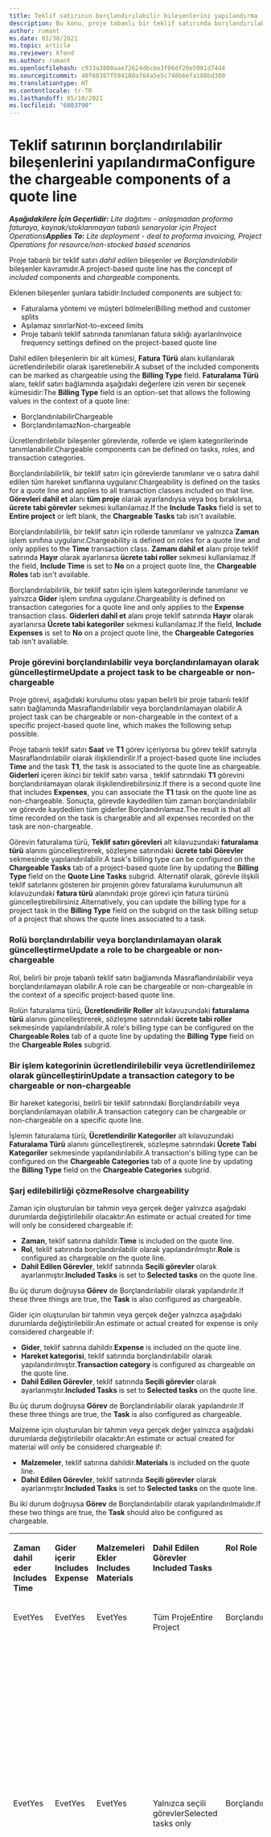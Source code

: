 ```yaml
---
title: Teklif satırının borçlandırılabilir bileşenlerini yapılandırma
description: Bu konu, proje tabanlı bir teklif satırında borçlandırılabilir ve borçlandırılamayan bileşenler ayarlanması hakkında bilgiler sağlar.
author: rumant
ms.date: 03/30/2021
ms.topic: article
ms.reviewer: kfend
ms.author: rumant
ms.openlocfilehash: c933a3800aae72624dbcbe3f06df20e5981d74d4
ms.sourcegitcommit: 40f68387f594180af64a5e5c748b6efa188bd300
ms.translationtype: HT
ms.contentlocale: tr-TR
ms.lasthandoff: 05/10/2021
ms.locfileid: "6003790"
---
```

# <a name="configure-the-chargeable-components-of-a-quote-line"></a><span data-ttu-id="fa357-103">Teklif satırının borçlandırılabilir bileşenlerini yapılandırma</span><span class="sxs-lookup"><span data-stu-id="fa357-103">Configure the chargeable components of a quote line</span></span> 

<span data-ttu-id="fa357-104">_**Aşağıdakilere İçin Geçerlidir:** Lite dağıtımı - anlaşmadan proforma faturaya, kaynak/stoklanmayan tabanlı senaryolar için Project Operations_</span><span class="sxs-lookup"><span data-stu-id="fa357-104">_**Applies To:** Lite deployment - deal to proforma invoicing, Project Operations for resource/non-stocked based scenarios_</span></span>

<span data-ttu-id="fa357-105">Proje tabanlı bir teklif satırı *dahil edilen* bileşenler ve *Borçlandırılabilir* bileşenler kavramıdır.</span><span class="sxs-lookup"><span data-stu-id="fa357-105">A project-based quote line has the concept of *included* components and *chargeable* components.</span></span>

<span data-ttu-id="fa357-106">Eklenen bileşenler şunlara tabidir:</span><span class="sxs-lookup"><span data-stu-id="fa357-106">Included components are subject to:</span></span>

  - <span data-ttu-id="fa357-107">Faturalama yöntemi ve müşteri bölmeleri</span><span class="sxs-lookup"><span data-stu-id="fa357-107">Billing method and customer splits</span></span>
  - <span data-ttu-id="fa357-108">Aşılamaz sınırlar</span><span class="sxs-lookup"><span data-stu-id="fa357-108">Not-to-exceed limits</span></span> 
  - <span data-ttu-id="fa357-109">Proje tabanlı teklif satırında tanımlanan fatura sıklığı ayarları</span><span class="sxs-lookup"><span data-stu-id="fa357-109">Invoice frequency settings defined on the project-based quote line</span></span>

<span data-ttu-id="fa357-110">Dahil edilen bileşenlerin bir alt kümesi, **Fatura Türü** alanı kullanılarak ücretlendirilebilir olarak işaretlenebilir.</span><span class="sxs-lookup"><span data-stu-id="fa357-110">A subset of the included components can be marked as chargeable using the **Billing Type** field.</span></span> <span data-ttu-id="fa357-111">**Faturalama Türü** alanı, teklif satırı bağlamında aşağıdaki değerlere izin veren bir seçenek kümesidir:</span><span class="sxs-lookup"><span data-stu-id="fa357-111">The **Billing Type** field is an option-set that allows the following values in the context of a quote line:</span></span>

  - <span data-ttu-id="fa357-112">Borçlandırılabilir</span><span class="sxs-lookup"><span data-stu-id="fa357-112">Chargeable</span></span>
  - <span data-ttu-id="fa357-113">Borçlandırılamaz</span><span class="sxs-lookup"><span data-stu-id="fa357-113">Non-chargeable</span></span>

<span data-ttu-id="fa357-114">Ücretlendirilebilir bileşenler görevlerde, rollerde ve işlem kategorilerinde tanımlanabilir.</span><span class="sxs-lookup"><span data-stu-id="fa357-114">Chargeable components can be defined on tasks, roles, and transaction categories.</span></span>

<span data-ttu-id="fa357-115">Borçlandırılabilirlik, bir teklif satırı için görevlerde tanımlanır ve o satıra dahil edilen tüm hareket sınıflarına uygulanır.</span><span class="sxs-lookup"><span data-stu-id="fa357-115">Chargeability is defined on the tasks for a quote line and applies to all transaction classes included on that line.</span></span> <span data-ttu-id="fa357-116">**Görevleri dahil et** alanı **tüm proje** olarak ayarlandıysa veya boş bırakılırsa, **ücrete tabi görevler** sekmesi kullanılamaz.</span><span class="sxs-lookup"><span data-stu-id="fa357-116">If the **Include Tasks** field is set to **Entire project** or left blank, the **Chargeable Tasks** tab isn't available.</span></span>

<span data-ttu-id="fa357-117">Borçlandırılabilirlik, bir teklif satırı için rollerde tanımlanır ve yalnızca **Zaman** işlem sınıfına uygulanır.</span><span class="sxs-lookup"><span data-stu-id="fa357-117">Chargeability is defined on roles for a quote line and only applies to the **Time** transaction class.</span></span> <span data-ttu-id="fa357-118">**Zamanı dahil et** alanı proje teklif satırında **Hayır** olarak ayarlanırsa **ücrete tabi roller** sekmesi kullanılamaz.</span><span class="sxs-lookup"><span data-stu-id="fa357-118">If the field, **Include Time** is set to **No** on a project quote line, the **Chargeable Roles** tab isn't available.</span></span>

<span data-ttu-id="fa357-119">Borçlandırılabilirlik, bir teklif satırı için işlem kategorilerinde tanımlanır ve yalnızca **Gider** işlem sınıfına uygulanır.</span><span class="sxs-lookup"><span data-stu-id="fa357-119">Chargeability is defined on transaction categories for a  quote line and only applies to the **Expense** transaction class.</span></span> <span data-ttu-id="fa357-120">**Giderleri dahil et** alanı proje teklif satırında **Hayır** olarak ayarlanırsa **Ücrete tabi kategoriler** sekmesi kullanılamaz.</span><span class="sxs-lookup"><span data-stu-id="fa357-120">If the field, **Include Expenses** is set to **No** on a project quote line, the **Chargeable Categories** tab isn't available.</span></span>

### <a name="update-a-project-task-to-be-chargeable-or-non-chargeable"></a><span data-ttu-id="fa357-121">Proje görevini borçlandırılabilir veya borçlandırılamayan olarak güncelleştirme</span><span class="sxs-lookup"><span data-stu-id="fa357-121">Update a project task to be chargeable or non-chargeable</span></span>

<span data-ttu-id="fa357-122">Proje görevi, aşağıdaki kurulumu olası yapan belirli bir proje tabanlı teklif satırı bağlamında Masraflandırılabilir veya borçlandırılamayan olabilir.</span><span class="sxs-lookup"><span data-stu-id="fa357-122">A project task can be chargeable or non-chargeable in the context of a specific project-based quote line, which makes the following setup possible.</span></span>

<span data-ttu-id="fa357-123">Proje tabanlı teklif satırı **Saat** ve **T1** görev içeriyorsa bu görev teklif satırıyla Masraflandırılabilir olarak ilişkilendirilir.</span><span class="sxs-lookup"><span data-stu-id="fa357-123">If a project-based quote line includes **Time** and the task **T1**, the task is associated to the quote line as chargeable.</span></span> <span data-ttu-id="fa357-124">**Giderleri** içeren ikinci bir teklif satırı varsa , teklif satırındaki **T1** görevini borçlandırılamayan olarak ilişkilendirebilirsiniz.</span><span class="sxs-lookup"><span data-stu-id="fa357-124">If there is a second quote line that includes **Expenses**, you can associate the **T1** task on the quote line as non-chargeable.</span></span> <span data-ttu-id="fa357-125">Sonuçta, görevde kaydedilen tüm zaman borçlandırılabilir ve görevde kaydedilen tüm giderler Borçlandırılamaz.</span><span class="sxs-lookup"><span data-stu-id="fa357-125">The result is that all time recorded on the task is chargeable and all expenses recorded on the task are non-chargeable.</span></span>

<span data-ttu-id="fa357-126">Görevin faturalama türü, **Teklif satırı görevleri** alt kılavuzundaki **faturalama türü** alanını güncelleştirerek, sözleşme satırındaki **ücrete tabi Görevler** sekmesinde yapılandırılabilir.</span><span class="sxs-lookup"><span data-stu-id="fa357-126">A task's billing type can be configured on the **Chargeable Tasks** tab of a project-based quote line by updating the **Billing Type** field on the **Quote Line Tasks** subgrid.</span></span> <span data-ttu-id="fa357-127">Alternatif olarak, görevle ilişkili teklif satırlarını gösteren bir projenin görev faturalama kurulumunun alt kılavuzundaki **fatura türü** alanındaki proje görevi için fatura türünü güncelleştirebilirsiniz.</span><span class="sxs-lookup"><span data-stu-id="fa357-127">Alternatively, you can update the billing type for a project task in the **Billing Type** field on the subgrid on the task billing setup of a project that shows the quote lines associated to a task.</span></span>

### <a name="update-a-role-to-be-chargeable-or-non-chargeable"></a><span data-ttu-id="fa357-128">Rolü borçlandırılabilir veya borçlandırılamayan olarak güncelleştirme</span><span class="sxs-lookup"><span data-stu-id="fa357-128">Update a role to be chargeable or non-chargeable</span></span>

<span data-ttu-id="fa357-129">Rol, belirli bir proje tabanlı teklif satırı bağlamında Masraflandırılabilir veya borçlandırılamayan olabilir.</span><span class="sxs-lookup"><span data-stu-id="fa357-129">A role can be chargeable or non-chargeable in the context of a specific project-based quote line.</span></span>

<span data-ttu-id="fa357-130">Rolün faturalama türü, **Ücretlendirilir Roller** alt kılavuzundaki **faturalama türü** alanını güncelleştirerek, sözleşme satırındaki **ücrete tabi roller** sekmesinde yapılandırılabilir.</span><span class="sxs-lookup"><span data-stu-id="fa357-130">A role's billing type can be configured on the **Chargeable Roles** tab of a quote line by updating the **Billing Type** field on the **Chargeable Roles** subgrid.</span></span>

### <a name="update-a-transaction-category-to-be-chargeable-or-non-chargeable"></a><span data-ttu-id="fa357-131">Bir işlem kategorinin ücretlendirilebilir veya ücretlendirilemez olarak güncelleştirin</span><span class="sxs-lookup"><span data-stu-id="fa357-131">Update a transaction category to be chargeable or non-chargeable</span></span>

<span data-ttu-id="fa357-132">Bir hareket kategorisi, belirli bir teklif satırındaki Borçlandırılabilir veya borçlandırılamayan olabilir.</span><span class="sxs-lookup"><span data-stu-id="fa357-132">A transaction category can be chargeable or non-chargeable on a specific quote line.</span></span>

<span data-ttu-id="fa357-133">İşlemin faturalama türü, **Ücretlendirilir Kategoriler** alt kılavuzundaki **Faturalama Türü** alanını güncelleştirerek, sözleşme satırındaki **Ücrete Tabi Kategoriler** sekmesinde yapılandırılabilir.</span><span class="sxs-lookup"><span data-stu-id="fa357-133">A transaction's billing type can be configured on the **Chargeable Categories** tab of a quote line by updating the **Billing Type** field on the **Chargeable Categories** subgrid.</span></span>

### <a name="resolve-chargeability"></a><span data-ttu-id="fa357-134">Şarj edilebilirliği çözme</span><span class="sxs-lookup"><span data-stu-id="fa357-134">Resolve chargeability</span></span>
<span data-ttu-id="fa357-135">Zaman için oluşturulan bir tahmin veya gerçek değer yalnızca aşağıdaki durumlarda değiştirilebilir olacaktır:</span><span class="sxs-lookup"><span data-stu-id="fa357-135">An estimate or actual created for time will only be considered chargeable if:</span></span>

   - <span data-ttu-id="fa357-136">**Zaman**, teklif satırına dahildir.</span><span class="sxs-lookup"><span data-stu-id="fa357-136">**Time** is included on the quote line.</span></span>
   - <span data-ttu-id="fa357-137">**Rol**, teklif satırında borçlandırılabilir olarak yapılandırılmıştır.</span><span class="sxs-lookup"><span data-stu-id="fa357-137">**Role** is configured as chargeable on the quote line.</span></span>
   - <span data-ttu-id="fa357-138">**Dahil Edilen Görevler**, teklif satırında **Seçili görevler** olarak ayarlanmıştır.</span><span class="sxs-lookup"><span data-stu-id="fa357-138">**Included Tasks** is set to **Selected tasks** on the quote line.</span></span> 

<span data-ttu-id="fa357-139">Bu üç durum doğruysa **Görev** de Borçlandırılabilir olarak yapılandırılır.</span><span class="sxs-lookup"><span data-stu-id="fa357-139">If these three things are true, the **Task** is also configured as chargeable.</span></span> 

<span data-ttu-id="fa357-140">Gider için oluşturulan bir tahmin veya gerçek değer yalnızca aşağıdaki durumlarda değiştirilebilir:</span><span class="sxs-lookup"><span data-stu-id="fa357-140">An estimate or actual created for expense is only considered chargeable if:</span></span> 

   - <span data-ttu-id="fa357-141">**Gider**, teklif satırına dahildir.</span><span class="sxs-lookup"><span data-stu-id="fa357-141">**Expense** is included on the quote line.</span></span>
   - <span data-ttu-id="fa357-142">**Hareket kategorisi**, teklif satırında borçlandırılabilir olarak yapılandırılmıştır.</span><span class="sxs-lookup"><span data-stu-id="fa357-142">**Transaction category** is configured as chargeable on the quote line.</span></span>
   - <span data-ttu-id="fa357-143">**Dahil Edilen Görevler**, teklif satırında **Seçili görevler** olarak ayarlanmıştır.</span><span class="sxs-lookup"><span data-stu-id="fa357-143">**Included Tasks** is set to **Selected tasks** on the quote line.</span></span>

<span data-ttu-id="fa357-144">Bu üç durum doğruysa **Görev** de Borçlandırılabilir olarak yapılandırılır.</span><span class="sxs-lookup"><span data-stu-id="fa357-144">If these three things are true, the **Task** is also configured as chargeable.</span></span> 

<span data-ttu-id="fa357-145">Malzeme için oluşturulan bir tahmin veya gerçek değer yalnızca aşağıdaki durumlarda değiştirilebilir olacaktır:</span><span class="sxs-lookup"><span data-stu-id="fa357-145">An estimate or actual created for material will only be considered chargeable if:</span></span>

   - <span data-ttu-id="fa357-146">**Malzemeler**, teklif satırına dahildir.</span><span class="sxs-lookup"><span data-stu-id="fa357-146">**Materials** is included on the quote line.</span></span>
   - <span data-ttu-id="fa357-147">**Dahil Edilen Görevler**, teklif satırında **Seçili görevler** olarak ayarlanmıştır.</span><span class="sxs-lookup"><span data-stu-id="fa357-147">**Included Tasks** is set to **Selected tasks** on the quote line.</span></span>

<span data-ttu-id="fa357-148">Bu iki durum doğruysa **Görev** de Borçlandırılabilir olarak yapılandırılmalıdır.</span><span class="sxs-lookup"><span data-stu-id="fa357-148">If these two things are true, the **Task** should also be configured as chargeable.</span></span> 


<table border="0" cellspacing="0" cellpadding="0">
    <tbody>
        <tr>
            <td width="70" valign="top">
                <p><span data-ttu-id="fa357-149">
                    <strong>Zaman dahil eder</strong>
                </span><span class="sxs-lookup"><span data-stu-id="fa357-149">
                    <strong>Includes Time</strong>
                </span></span></p>
            </td>
            <td width="78" valign="top">
                <p><span data-ttu-id="fa357-150">
                    <strong>Gider içerir</strong>
                    <strong></strong>
                </span><span class="sxs-lookup"><span data-stu-id="fa357-150">
                    <strong>Includes Expense</strong>
                    <strong></strong>
                </span></span></p>
            </td>
            <td width="63" valign="top">
                <p><span data-ttu-id="fa357-151">
                    <strong>Malzemeleri Ekler</strong>
                    <strong></strong>
                </span><span class="sxs-lookup"><span data-stu-id="fa357-151">
                    <strong>Includes Materials</strong>
                    <strong></strong>
                </span></span></p>
            </td>
            <td width="75" valign="top">
                <p><span data-ttu-id="fa357-152">
                    <strong>Dahil Edilen Görevler</strong>
                    <strong></strong>
                </span><span class="sxs-lookup"><span data-stu-id="fa357-152">
                    <strong>Included Tasks</strong>
                    <strong></strong>
                </span></span></p>
            </td>
            <td width="65" valign="top">
                <p><span data-ttu-id="fa357-153">
                    <strong>Rol</strong>
                    <strong></strong>
                </span><span class="sxs-lookup"><span data-stu-id="fa357-153">
                    <strong>Role</strong>
                    <strong></strong>
                </span></span></p>
            </td>
            <td width="70" valign="top">
                <p><span data-ttu-id="fa357-154">
                    <strong>Kategori</strong>
                    <strong></strong>
                </span><span class="sxs-lookup"><span data-stu-id="fa357-154">
                    <strong>Category</strong>
                    <strong></strong>
                </span></span></p>
            </td>
            <td width="65" valign="top">
                <p><span data-ttu-id="fa357-155">
                    <strong>Görev</strong>
                    <strong></strong>
                </span><span class="sxs-lookup"><span data-stu-id="fa357-155">
                    <strong>Task</strong>
                    <strong></strong>
                </span></span></p>
            </td>
            <td width="350" valign="top">
                <p><span data-ttu-id="fa357-156">
                    <strong>Borçlandırılabilirlik etkisi</strong>
                </span><span class="sxs-lookup"><span data-stu-id="fa357-156">
                    <strong>Chargeability impact</strong>
                </span></span></p>
            </td>
        </tr>
        <tr>
            <td width="70" valign="top">
                <p>
<span data-ttu-id="fa357-157">Evet</span><span class="sxs-lookup"><span data-stu-id="fa357-157">Yes</span></span> </p>
            </td>
            <td width="78" valign="top">
                <p>
<span data-ttu-id="fa357-158">Evet</span><span class="sxs-lookup"><span data-stu-id="fa357-158">Yes</span></span> </p>
            </td>
            <td width="63" valign="top">
                <p>
<span data-ttu-id="fa357-159">Evet</span><span class="sxs-lookup"><span data-stu-id="fa357-159">Yes</span></span> </p>
            </td>
            <td width="75" valign="top">
                <p>
<span data-ttu-id="fa357-160">Tüm Proje</span><span class="sxs-lookup"><span data-stu-id="fa357-160">Entire Project</span></span> </p>
            </td>
            <td width="65" valign="top">
                <p>
<span data-ttu-id="fa357-161">Borçlandırılabilir</span><span class="sxs-lookup"><span data-stu-id="fa357-161">Chargeable</span></span> </p>
            </td>
            <td width="70" valign="top">
                <p>
<span data-ttu-id="fa357-162">Borçlandırılabilir</span><span class="sxs-lookup"><span data-stu-id="fa357-162">Chargeable</span></span> </p>
            </td>
            <td width="65" valign="top">
                <p>
<span data-ttu-id="fa357-163">Ayarlanamaz</span><span class="sxs-lookup"><span data-stu-id="fa357-163">Cannot be set</span></span> </p>
            </td>
            <td width="350" valign="top">
                <p>
<span data-ttu-id="fa357-164">Bir Zaman fiili faturalama: Ücretli</span><span class="sxs-lookup"><span data-stu-id="fa357-164">Billing on a time actual: Chargeable</span></span> </p>
                <p>
<span data-ttu-id="fa357-165">Geçerli gider faturalama türü: Borçlandırılabilir</span><span class="sxs-lookup"><span data-stu-id="fa357-165">Billing type on expense actual: Chargeable</span></span> </p>
                <p>
<span data-ttu-id="fa357-166">Geçerli malzemede faturalama türü: Borçlandırılabilir</span><span class="sxs-lookup"><span data-stu-id="fa357-166">Billing type on material actual: Chargeable</span></span> </p>
            </td>
        </tr>
        <tr>
            <td width="70" valign="top">
                <p>
<span data-ttu-id="fa357-167">Evet</span><span class="sxs-lookup"><span data-stu-id="fa357-167">Yes</span></span> </p>
            </td>
            <td width="78" valign="top">
                <p>
<span data-ttu-id="fa357-168">Evet</span><span class="sxs-lookup"><span data-stu-id="fa357-168">Yes</span></span> </p>
            </td>
            <td width="63" valign="top">
                <p>
<span data-ttu-id="fa357-169">Evet</span><span class="sxs-lookup"><span data-stu-id="fa357-169">Yes</span></span> </p>
            </td>
            <td width="75" valign="top">
                <p>
<span data-ttu-id="fa357-170">Yalnızca seçili görevler</span><span class="sxs-lookup"><span data-stu-id="fa357-170">Selected tasks only</span></span> </p>
            </td>
            <td width="65" valign="top">
                <p>
<span data-ttu-id="fa357-171">Borçlandırılabilir</span><span class="sxs-lookup"><span data-stu-id="fa357-171">Chargeable</span></span> </p>
            </td>
            <td width="70" valign="top">
                <p>
<span data-ttu-id="fa357-172">Borçlandırılabilir</span><span class="sxs-lookup"><span data-stu-id="fa357-172">Chargeable</span></span> </p>
            </td>
            <td width="65" valign="top">
                <p>
<span data-ttu-id="fa357-173">Borçlandırılabilir</span><span class="sxs-lookup"><span data-stu-id="fa357-173">Chargeable</span></span> </p>
            </td>
            <td width="350" valign="top">
                <p>
<span data-ttu-id="fa357-174">Bir Zaman fiili faturalama: Ücretli</span><span class="sxs-lookup"><span data-stu-id="fa357-174">Billing on a time actual: Chargeable</span></span> </p>
                <p>
<span data-ttu-id="fa357-175">Geçerli gider faturalama türü: Borçlandırılabilir</span><span class="sxs-lookup"><span data-stu-id="fa357-175">Billing type on expense actual: Chargeable</span></span> </p>
                <p>
<span data-ttu-id="fa357-176">Geçerli malzemede faturalama türü: Borçlandırılabilir</span><span class="sxs-lookup"><span data-stu-id="fa357-176">Billing type on material actual: Chargeable</span></span> </p>
            </td>
        </tr>
        <tr>
            <td width="70" valign="top">
                <p>
<span data-ttu-id="fa357-177">Evet</span><span class="sxs-lookup"><span data-stu-id="fa357-177">Yes</span></span> </p>
            </td>
            <td width="78" valign="top">
                <p>
<span data-ttu-id="fa357-178">Evet</span><span class="sxs-lookup"><span data-stu-id="fa357-178">Yes</span></span> </p>
            </td>
            <td width="63" valign="top">
                <p>
<span data-ttu-id="fa357-179">Evet</span><span class="sxs-lookup"><span data-stu-id="fa357-179">Yes</span></span> </p>
            </td>
            <td width="75" valign="top">
                <p>
<span data-ttu-id="fa357-180">Yalnızca seçili görevler</span><span class="sxs-lookup"><span data-stu-id="fa357-180">Selected tasks only</span></span> </p>
            </td>
            <td width="65" valign="top">
                <p><span data-ttu-id="fa357-181">
                    <strong>Borçlandırılamaz</strong>
                </span><span class="sxs-lookup"><span data-stu-id="fa357-181">
                    <strong>Non - Chargeable</strong>
                </span></span></p>
            </td>
            <td width="70" valign="top">
                <p>
<span data-ttu-id="fa357-182">Borçlandırılabilir</span><span class="sxs-lookup"><span data-stu-id="fa357-182">Chargeable</span></span> </p>
            </td>
            <td width="65" valign="top">
                <p>
<span data-ttu-id="fa357-183">Borçlandırılabilir</span><span class="sxs-lookup"><span data-stu-id="fa357-183">Chargeable</span></span> </p>
            </td>
            <td width="350" valign="top">
                <p>
<span data-ttu-id="fa357-184">Bir zaman gerçek değeri faturalama: <strong>Borçlandırılamaz</strong>
                </span><span class="sxs-lookup"><span data-stu-id="fa357-184">Billing on a time actual: <strong>Non-Chargeable</strong>
                </span></span></p>
                <p>
<span data-ttu-id="fa357-185">Geçerli gider faturalama türü: Borçlandırılabilir</span><span class="sxs-lookup"><span data-stu-id="fa357-185">Billing type on expense actual: Chargeable</span></span> </p>
                <p>
<span data-ttu-id="fa357-186">Geçerli malzemede faturalama türü: Borçlandırılabilir</span><span class="sxs-lookup"><span data-stu-id="fa357-186">Billing type on material actual: Chargeable</span></span> </p>
            </td>
        </tr>
        <tr>
            <td width="70" valign="top">
                <p>
<span data-ttu-id="fa357-187">Evet</span><span class="sxs-lookup"><span data-stu-id="fa357-187">Yes</span></span> </p>
            </td>
            <td width="78" valign="top">
                <p>
<span data-ttu-id="fa357-188">Evet</span><span class="sxs-lookup"><span data-stu-id="fa357-188">Yes</span></span> </p>
            </td>
            <td width="63" valign="top">
                <p>
<span data-ttu-id="fa357-189">Evet</span><span class="sxs-lookup"><span data-stu-id="fa357-189">Yes</span></span> </p>
            </td>
            <td width="75" valign="top">
                <p>
<span data-ttu-id="fa357-190">Yalnızca seçili görevler</span><span class="sxs-lookup"><span data-stu-id="fa357-190">Selected tasks only</span></span> </p>
            </td>
            <td width="65" valign="top">
                <p>
<span data-ttu-id="fa357-191">Borçlandırılabilir</span><span class="sxs-lookup"><span data-stu-id="fa357-191">Chargeable</span></span> </p>
            </td>
            <td width="70" valign="top">
                <p>
<span data-ttu-id="fa357-192">Borçlandırılabilir</span><span class="sxs-lookup"><span data-stu-id="fa357-192">Chargeable</span></span> </p>
            </td>
            <td width="65" valign="top">
                <p><span data-ttu-id="fa357-193">
                    <strong>Borçlandırılamaz</strong>
                </span><span class="sxs-lookup"><span data-stu-id="fa357-193">
                    <strong>Non-Chargeable</strong>
                </span></span></p>
            </td>
            <td width="350" valign="top">
                <p>
<span data-ttu-id="fa357-194">Bir zaman gerçek değeri faturalama: <strong>Borçlandırılamaz</strong>
                </span><span class="sxs-lookup"><span data-stu-id="fa357-194">Billing on a time actual: <strong>Non-Chargeable</strong>
                </span></span></p>
                <p>
<span data-ttu-id="fa357-195">Gider gerçek değeri faturalama türü: <strong>Borçlandırılamaz</strong>
                </span><span class="sxs-lookup"><span data-stu-id="fa357-195">Billing type on expense actual: <strong>Non-Chargeable</strong>
                </span></span></p>
                <p>
<span data-ttu-id="fa357-196">Malzeme gerçek değeri faturalama türü: <strong>Borçlandırılamaz</strong>
                </span><span class="sxs-lookup"><span data-stu-id="fa357-196">Billing type on material actual: <strong>Non-Chargeable</strong>
                </span></span></p>
            </td>
        </tr>
        <tr>
            <td width="70" valign="top">
                <p>
<span data-ttu-id="fa357-197">Evet</span><span class="sxs-lookup"><span data-stu-id="fa357-197">Yes</span></span> </p>
            </td>
            <td width="78" valign="top">
                <p>
<span data-ttu-id="fa357-198">Evet</span><span class="sxs-lookup"><span data-stu-id="fa357-198">Yes</span></span> </p>
            </td>
            <td width="63" valign="top">
                <p>
<span data-ttu-id="fa357-199">Evet</span><span class="sxs-lookup"><span data-stu-id="fa357-199">Yes</span></span> </p>
            </td>
            <td width="75" valign="top">
                <p>
<span data-ttu-id="fa357-200">Yalnızca seçili görevler</span><span class="sxs-lookup"><span data-stu-id="fa357-200">Selected tasks only</span></span> </p>
            </td>
            <td width="65" valign="top">
                <p><span data-ttu-id="fa357-201">
                    <strong>Borçlandırılamaz</strong>
                </span><span class="sxs-lookup"><span data-stu-id="fa357-201">
                    <strong>Non-Chargeable</strong>
                </span></span></p>
            </td>
            <td width="70" valign="top">
                <p>
<span data-ttu-id="fa357-202">Borçlandırılabilir</span><span class="sxs-lookup"><span data-stu-id="fa357-202">Chargeable</span></span> </p>
            </td>
            <td width="65" valign="top">
                <p><span data-ttu-id="fa357-203">
                    <strong>Borçlandırılamaz</strong>
                </span><span class="sxs-lookup"><span data-stu-id="fa357-203">
                    <strong>Non- Chargeable</strong>
                </span></span></p>
            </td>
            <td width="350" valign="top">
                <p>
<span data-ttu-id="fa357-204">Bir zaman gerçek değeri faturalama: <strong>Borçlandırılamaz</strong>
                </span><span class="sxs-lookup"><span data-stu-id="fa357-204">Billing on a time actual: <strong>Non-Chargeable</strong>
                </span></span></p>
                <p>
<span data-ttu-id="fa357-205">Gider gerçek değeri faturalama türü: <strong>Borçlandırılamaz</strong>
                </span><span class="sxs-lookup"><span data-stu-id="fa357-205">Billing type on expense actual: <strong>Non-Chargeable</strong>
                </span></span></p>
                <p>
<span data-ttu-id="fa357-206">Malzeme gerçek değeri faturalama türü: <strong>Borçlandırılamaz</strong>
                </span><span class="sxs-lookup"><span data-stu-id="fa357-206">Billing type on material actual: <strong> Non-Chargeable</strong>
                </span></span></p>
            </td>
        </tr>
        <tr>
            <td width="70" valign="top">
                <p>
<span data-ttu-id="fa357-207">Evet</span><span class="sxs-lookup"><span data-stu-id="fa357-207">Yes</span></span> </p>
            </td>
            <td width="78" valign="top">
                <p>
<span data-ttu-id="fa357-208">Evet</span><span class="sxs-lookup"><span data-stu-id="fa357-208">Yes</span></span> </p>
            </td>
            <td width="63" valign="top">
                <p>
<span data-ttu-id="fa357-209">Evet</span><span class="sxs-lookup"><span data-stu-id="fa357-209">Yes</span></span> </p>
            </td>
            <td width="75" valign="top">
                <p>
<span data-ttu-id="fa357-210">Yalnızca seçili görevler</span><span class="sxs-lookup"><span data-stu-id="fa357-210">Selected tasks only</span></span> </p>
            </td>
            <td width="65" valign="top">
                <p><span data-ttu-id="fa357-211">
                    <strong>Borçlandırılamaz</strong>
                </span><span class="sxs-lookup"><span data-stu-id="fa357-211">
                    <strong>Non-Chargeable</strong>
                </span></span></p>
            </td>
            <td width="70" valign="top">
                <p><span data-ttu-id="fa357-212">
                    <strong>Borçlandırılamaz</strong>
                </span><span class="sxs-lookup"><span data-stu-id="fa357-212">
                    <strong>Non-Chargeable</strong>
                </span></span></p>
            </td>
            <td width="65" valign="top">
                <p>
<span data-ttu-id="fa357-213">Borçlandırılabilir</span><span class="sxs-lookup"><span data-stu-id="fa357-213">Chargeable</span></span> </p>
            </td>
            <td width="350" valign="top">
                <p>
<span data-ttu-id="fa357-214">Bir zaman gerçek değeri faturalama: <strong>Borçlandırılamaz</strong>
                </span><span class="sxs-lookup"><span data-stu-id="fa357-214">Billing on a time actual: <strong>Non-Chargeable</strong>
                </span></span></p>
                <p>
<span data-ttu-id="fa357-215">Gider gerçek değeri faturalama türü: <strong>Borçlandırılamaz</strong>
                </span><span class="sxs-lookup"><span data-stu-id="fa357-215">Billing type on expense actual: <strong> Non-Chargeable</strong>
                </span></span></p>
                <p>
<span data-ttu-id="fa357-216">Geçerli malzemede faturalama türü: Borçlandırılabilir</span><span class="sxs-lookup"><span data-stu-id="fa357-216">Billing type on material actual: Chargeable</span></span> </p>
            </td>
        </tr>
        <tr>
            <td width="70" valign="top">
                <p><span data-ttu-id="fa357-217">
                    <strong>No</strong>
                </span><span class="sxs-lookup"><span data-stu-id="fa357-217">
                    <strong>No</strong>
                </span></span></p>
            </td>
            <td width="78" valign="top">
                <p>
<span data-ttu-id="fa357-218">Evet</span><span class="sxs-lookup"><span data-stu-id="fa357-218">Yes</span></span> </p>
            </td>
            <td width="63" valign="top">
                <p>
<span data-ttu-id="fa357-219">Evet</span><span class="sxs-lookup"><span data-stu-id="fa357-219">Yes</span></span> </p>
            </td>
            <td width="75" valign="top">
                <p>
<span data-ttu-id="fa357-220">Tüm Proje</span><span class="sxs-lookup"><span data-stu-id="fa357-220">Entire Project</span></span> </p>
            </td>
            <td width="65" valign="top">
                <p>
<span data-ttu-id="fa357-221">Ayarlanamaz</span><span class="sxs-lookup"><span data-stu-id="fa357-221">Cannot be set</span></span> </p>
            </td>
            <td width="70" valign="top">
                <p><span data-ttu-id="fa357-222">
                    <strong>Borçlandırılabilir</strong>
                </span><span class="sxs-lookup"><span data-stu-id="fa357-222">
                    <strong>Chargeable</strong>
                </span></span></p>
            </td>
            <td width="65" valign="top">
                <p>
<span data-ttu-id="fa357-223">Ayarlanamaz</span><span class="sxs-lookup"><span data-stu-id="fa357-223">Cannot be set</span></span> </p>
            </td>
            <td width="350" valign="top">
                <p>
<span data-ttu-id="fa357-224">Bir zaman gerçek değeri faturalama: <strong>Kullanılamaz</strong>
                </span><span class="sxs-lookup"><span data-stu-id="fa357-224">Billing on a time actual: <strong>Not available</strong>
                </span></span></p>
                <p>
<span data-ttu-id="fa357-225">Geçerli gider faturalama türü: Borçlandırılabilir</span><span class="sxs-lookup"><span data-stu-id="fa357-225">Billing type on expense actual: Chargeable</span></span> </p>
                <p>
<span data-ttu-id="fa357-226">Geçerli malzemede faturalama türü: Borçlandırılabilir</span><span class="sxs-lookup"><span data-stu-id="fa357-226">Billing type on material actual: Chargeable</span></span> </p>
            </td>
        </tr>
        <tr>
            <td width="70" valign="top">
                <p><span data-ttu-id="fa357-227">
                    <strong>No</strong>
                </span><span class="sxs-lookup"><span data-stu-id="fa357-227">
                    <strong>No</strong>
                </span></span></p>
            </td>
            <td width="78" valign="top">
                <p>
<span data-ttu-id="fa357-228">Evet</span><span class="sxs-lookup"><span data-stu-id="fa357-228">Yes</span></span> </p>
            </td>
            <td width="63" valign="top">
                <p>
<span data-ttu-id="fa357-229">Evet</span><span class="sxs-lookup"><span data-stu-id="fa357-229">Yes</span></span> </p>
            </td>
            <td width="75" valign="top">
                <p>
<span data-ttu-id="fa357-230">Tüm Proje</span><span class="sxs-lookup"><span data-stu-id="fa357-230">Entire Project</span></span> </p>
            </td>
            <td width="65" valign="top">
                <p>
<span data-ttu-id="fa357-231">Ayarlanamaz</span><span class="sxs-lookup"><span data-stu-id="fa357-231">Cannot be set</span></span> </p>
            </td>
            <td width="70" valign="top">
                <p><span data-ttu-id="fa357-232">
                    <strong>Borçlandırılamaz</strong>
                </span><span class="sxs-lookup"><span data-stu-id="fa357-232">
                    <strong>Non-Chargeable</strong>
                </span></span></p>
            </td>
            <td width="65" valign="top">
                <p>
<span data-ttu-id="fa357-233">Ayarlanamaz</span><span class="sxs-lookup"><span data-stu-id="fa357-233">Cannot be set</span></span> </p>
            </td>
            <td width="350" valign="top">
                <p>
<span data-ttu-id="fa357-234">Bir zaman gerçek değeri faturalama: <strong>Kullanılamaz</strong>
                </span><span class="sxs-lookup"><span data-stu-id="fa357-234">Billing on a time actual: <strong>Not available</strong>
                </span></span></p>
                <p>
<span data-ttu-id="fa357-235">Gider gerçek değeri faturalama türü: <strong>Borçlandırılamaz</strong>
                </span><span class="sxs-lookup"><span data-stu-id="fa357-235">Billing type on expense actual: <strong> Non-chargeable</strong>
                </span></span></p>
                <p>
<span data-ttu-id="fa357-236">Geçerli malzemede faturalama türü: Borçlandırılabilir</span><span class="sxs-lookup"><span data-stu-id="fa357-236">Billing type on material actual: Chargeable</span></span> </p>
            </td>
        </tr>
        <tr>
            <td width="70" valign="top">
                <p>
<span data-ttu-id="fa357-237">Evet</span><span class="sxs-lookup"><span data-stu-id="fa357-237">Yes</span></span> </p>
            </td>
            <td width="78" valign="top">
                <p><span data-ttu-id="fa357-238">
                    <strong>No</strong>
                </span><span class="sxs-lookup"><span data-stu-id="fa357-238">
                    <strong>No</strong>
                </span></span></p>
            </td>
            <td width="63" valign="top">
                <p>
<span data-ttu-id="fa357-239">Evet</span><span class="sxs-lookup"><span data-stu-id="fa357-239">Yes</span></span> </p>
            </td>
            <td width="75" valign="top">
                <p>
<span data-ttu-id="fa357-240">Tüm Proje</span><span class="sxs-lookup"><span data-stu-id="fa357-240">Entire Project</span></span> </p>
            </td>
            <td width="65" valign="top">
                <p>
<span data-ttu-id="fa357-241">Borçlandırılabilir</span><span class="sxs-lookup"><span data-stu-id="fa357-241">Chargeable</span></span> </p>
            </td>
            <td width="70" valign="top">
                <p>
<span data-ttu-id="fa357-242">Ayarlanamaz</span><span class="sxs-lookup"><span data-stu-id="fa357-242">Cannot be set</span></span> </p>
            </td>
            <td width="65" valign="top">
                <p>
<span data-ttu-id="fa357-243">Ayarlanamaz</span><span class="sxs-lookup"><span data-stu-id="fa357-243">Cannot be set</span></span> </p>
            </td>
            <td width="350" valign="top">
                <p>
<span data-ttu-id="fa357-244">Bir Zaman fiili faturalama: Ücretli</span><span class="sxs-lookup"><span data-stu-id="fa357-244">Billing on a time actual: Chargeable</span></span> </p>
                <p>
<span data-ttu-id="fa357-245">Gider gerçek değeri faturalama türü:<strong> Kullanılamaz</strong>
                </span><span class="sxs-lookup"><span data-stu-id="fa357-245">Billing type on expense actual:<strong> Not available</strong>
                </span></span></p>
                <p>
<span data-ttu-id="fa357-246">Geçerli malzemede faturalama türü: Borçlandırılabilir</span><span class="sxs-lookup"><span data-stu-id="fa357-246">Billing type on material actual: Chargeable</span></span> </p>
            </td>
        </tr>
        <tr>
            <td width="70" valign="top">
                <p>
<span data-ttu-id="fa357-247">Evet</span><span class="sxs-lookup"><span data-stu-id="fa357-247">Yes</span></span> </p>
            </td>
            <td width="78" valign="top">
                <p><span data-ttu-id="fa357-248">
                    <strong>No</strong>
                </span><span class="sxs-lookup"><span data-stu-id="fa357-248">
                    <strong>No</strong>
                </span></span></p>
            </td>
            <td width="63" valign="top">
                <p>
<span data-ttu-id="fa357-249">Evet</span><span class="sxs-lookup"><span data-stu-id="fa357-249">Yes</span></span> </p>
            </td>
            <td width="75" valign="top">
                <p>
<span data-ttu-id="fa357-250">Tüm Proje</span><span class="sxs-lookup"><span data-stu-id="fa357-250">Entire Project</span></span> </p>
            </td>
            <td width="65" valign="top">
                <p><span data-ttu-id="fa357-251">
                    <strong>Borçlandırılamaz</strong>
                </span><span class="sxs-lookup"><span data-stu-id="fa357-251">
                    <strong>Non-Chargeable</strong>
                </span></span></p>
            </td>
            <td width="70" valign="top">
                <p>
<span data-ttu-id="fa357-252">Ayarlanamaz</span><span class="sxs-lookup"><span data-stu-id="fa357-252">Cannot be set</span></span> </p>
            </td>
            <td width="65" valign="top">
                <p>
<span data-ttu-id="fa357-253">Ayarlanamaz</span><span class="sxs-lookup"><span data-stu-id="fa357-253">Cannot be set</span></span> </p>
            </td>
            <td width="350" valign="top">
                <p>
<span data-ttu-id="fa357-254">Bir zaman gerçek değeri faturalama: <strong>Borçlandırılamaz</strong>
                </span><span class="sxs-lookup"><span data-stu-id="fa357-254">Billing on a time actual: <strong>Non-chargeable </strong>
                </span></span></p>
                <p>
<span data-ttu-id="fa357-255">Gider gerçek değeri faturalama türü:<strong> Kullanılamaz</strong>
                </span><span class="sxs-lookup"><span data-stu-id="fa357-255">Billing type on expense actual:<strong> Not available</strong>
                </span></span></p>
                <p>
<span data-ttu-id="fa357-256">Geçerli malzemede faturalama türü: Borçlandırılabilir</span><span class="sxs-lookup"><span data-stu-id="fa357-256">Billing type on material actual: Chargeable</span></span> </p>
            </td>
        </tr>
        <tr>
            <td width="70" valign="top">
                <p>
<span data-ttu-id="fa357-257">Evet</span><span class="sxs-lookup"><span data-stu-id="fa357-257">Yes</span></span> </p>
            </td>
            <td width="78" valign="top">
                <p>
<span data-ttu-id="fa357-258">Evet</span><span class="sxs-lookup"><span data-stu-id="fa357-258">Yes</span></span> </p>
            </td>
            <td width="63" valign="top">
                <p><span data-ttu-id="fa357-259">
                    <strong>No</strong>
                </span><span class="sxs-lookup"><span data-stu-id="fa357-259">
                    <strong>No</strong>
                </span></span></p>
            </td>
            <td width="75" valign="top">
                <p>
<span data-ttu-id="fa357-260">Tüm Proje</span><span class="sxs-lookup"><span data-stu-id="fa357-260">Entire Project</span></span> </p>
            </td>
            <td width="65" valign="top">
                <p>
<span data-ttu-id="fa357-261">Borçlandırılabilir</span><span class="sxs-lookup"><span data-stu-id="fa357-261">Chargeable</span></span> </p>
            </td>
            <td width="70" valign="top">
                <p>
<span data-ttu-id="fa357-262">Borçlandırılabilir</span><span class="sxs-lookup"><span data-stu-id="fa357-262">Chargeable</span></span> </p>
            </td>
            <td width="65" valign="top">
                <p>
<span data-ttu-id="fa357-263">Ayarlanamaz</span><span class="sxs-lookup"><span data-stu-id="fa357-263">Cannot be set</span></span> </p>
            </td>
            <td width="350" valign="top">
                <p>
<span data-ttu-id="fa357-264">Bir Zaman fiili faturalama: Ücretli</span><span class="sxs-lookup"><span data-stu-id="fa357-264">Billing on a time actual: Chargeable</span></span> </p>
                <p>
<span data-ttu-id="fa357-265">Geçerli gider faturalama türü: Borçlandırılabilir</span><span class="sxs-lookup"><span data-stu-id="fa357-265">Billing type on expense actual: Chargeable</span></span> </p>
                <p>
<span data-ttu-id="fa357-266">Malzeme gerçek değeri faturalama türü: <strong> Kullanılamaz</strong>
                </span><span class="sxs-lookup"><span data-stu-id="fa357-266">Billing type on material actual: <strong> Not available</strong>
                </span></span></p>
            </td>
        </tr>
        <tr>
            <td width="70" valign="top">
                <p>
<span data-ttu-id="fa357-267">Evet</span><span class="sxs-lookup"><span data-stu-id="fa357-267">Yes</span></span> </p>
            </td>
            <td width="78" valign="top">
                <p>
<span data-ttu-id="fa357-268">Evet</span><span class="sxs-lookup"><span data-stu-id="fa357-268">Yes</span></span> </p>
            </td>
            <td width="63" valign="top">
                <p><span data-ttu-id="fa357-269">
                    <strong>No</strong>
                </span><span class="sxs-lookup"><span data-stu-id="fa357-269">
                    <strong>No</strong>
                </span></span></p>
            </td>
            <td width="75" valign="top">
                <p>
<span data-ttu-id="fa357-270">Tüm Proje</span><span class="sxs-lookup"><span data-stu-id="fa357-270">Entire Project</span></span> </p>
            </td>
            <td width="65" valign="top">
                <p><span data-ttu-id="fa357-271">
                    <strong>Borçlandırılamaz</strong>
                </span><span class="sxs-lookup"><span data-stu-id="fa357-271">
                    <strong>Non-Chargeable</strong>
                </span></span></p>
            </td>
            <td width="70" valign="top">
                <p><span data-ttu-id="fa357-272">
                    <strong>Borçlandırılamaz</strong>
                </span><span class="sxs-lookup"><span data-stu-id="fa357-272">
                    <strong>Non-chargeable</strong>
                </span></span></p>
            </td>
            <td width="65" valign="top">
                <p>
<span data-ttu-id="fa357-273">Ayarlanamaz</span><span class="sxs-lookup"><span data-stu-id="fa357-273">Cannot be set</span></span> </p>
            </td>
            <td width="350" valign="top">
                <p>
<span data-ttu-id="fa357-274">Bir zaman gerçek değeri faturalama: <strong>Borçlandırılamaz</strong>
                </span><span class="sxs-lookup"><span data-stu-id="fa357-274">Billing on a time actual: <strong>Non-chargeable </strong>
                </span></span></p>
                <p>
<span data-ttu-id="fa357-275">Gider gerçek değeri faturalama türü:<strong> Borçlandırılamaz </strong>
                </span><span class="sxs-lookup"><span data-stu-id="fa357-275">Billing type on expense actual:<strong> Non-chargeable </strong>
                </span></span></p>
                <p>
<span data-ttu-id="fa357-276">Malzeme gerçek değeri faturalama türü:<strong> Kullanılamaz</strong>
                </span><span class="sxs-lookup"><span data-stu-id="fa357-276">Billing type on material actual:<strong> Not available</strong>
                </span></span></p>
            </td>
        </tr>
    </tbody>
</table>



[!INCLUDE[footer-include](../../includes/footer-banner.md)]
